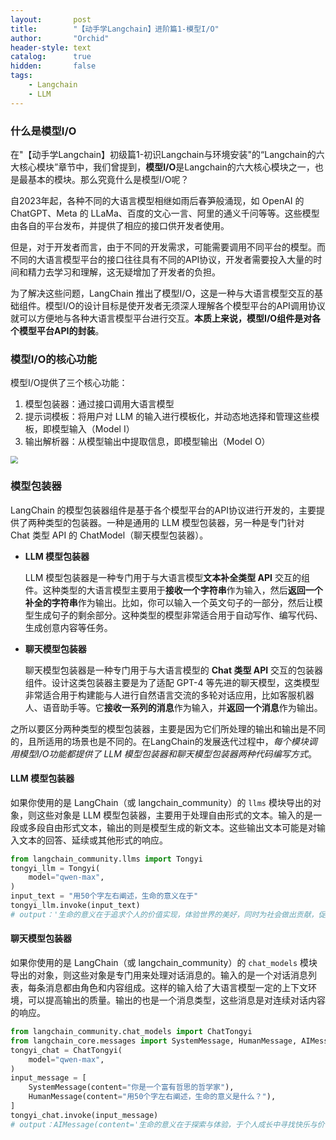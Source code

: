 ```yaml
---
layout:       post
title:        "【动手学Langchain】进阶篇1-模型I/O"
author:       "Orchid"
header-style: text
catalog:      true
hidden:       false
tags:
    - Langchain
    - LLM
---
```


### 什么是模型I/O

在"【动手学Langchain】初级篇1-初识Langchain与环境安装"的“Langchain的六大核心模块”章节中，我们曾提到，**模型I/O**是Langchain的六大核心模块之一，也是最基本的模块。那么究竟什么是模型I/O呢？

自2023年起，各种不同的大语言模型相继如雨后春笋般涌现，如 OpenAI 的 ChatGPT、Meta 的 LLaMa、百度的文心一言、阿里的通义千问等等。这些模型由各自的平台发布，并提供了相应的接口供开发者使用。

但是，对于开发者而言，由于不同的开发需求，可能需要调用不同平台的模型。而不同的大语言模型平台的接口往往具有不同的API协议，开发者需要投入大量的时间和精力去学习和理解，这无疑增加了开发者的负担。

为了解决这些问题，LangChain 推出了模型I/O，这是一种与大语言模型交互的基础组件。模型I/O的设计目标是使开发者无须深人理解各个模型平台的API调用协议就可以方便地与各种大语言模型平台进行交互。**本质上来说，模型I/O组件是对各个模型平台API的封装**。

### 模型I/O的核心功能

模型I/O提供了三个核心功能：

1. 模型包装器：通过接口调用大语言模型
2. 提示词模板：将用户对 LLM 的输入进行模板化，并动态地选择和管理这些模板，即模型输入（Model I）
3. 输出解析器：从模型输出中提取信息，即模型输出（Model O）

<img src="{{ site.baseurl }}/img/【动手学Langchain】/image.png" style="zoom:75%;" />

### 模型包装器

LangChain 的模型包装器组件是基于各个模型平台的API协议进行开发的，主要提供了两种类型的包装器。一种是通用的 LLM 模型包装器，另一种是专门针对 Chat 类型 API 的 ChatModel（聊天模型包装器）。

* **LLM 模型包装器**

  LLM 模型包装器是一种专门用于与大语言模型**文本补全类型 API** 交互的组件。这种类型的大语言模型主要用于**接收一个字符串**作为输入，然后**返回一个补全的字符串**作为输出。比如，你可以输入一个英文句子的一部分，然后让模型生成句子的剩余部分。这种类型的模型非常适合用于自动写作、编写代码、生成创意内容等任务。

* **聊天模型包装器**

  聊天模型包装器是一种专门用于与大语言模型的 **Chat 类型 API** 交互的包装器组件。设计这类包装器主要是为了适配 GPT-4 等先进的聊天模型，这类模型非常适合用于构建能与人进行自然语言交流的多轮对话应用，比如客服机器人、语音助手等。它**接收一系列的消息**作为输入，并**返回一个消息**作为输出。

之所以要区分两种类型的模型包装器，主要是因为它们所处理的输出和输出是不同的，且所适用的场景也是不同的。在LangChain的发展迭代过程中，*每个模块调用模型I/O功能都提供了 LLM 模型包装器和聊天模型包装器两种代码编写方式*。

#### LLM 模型包装器

如果你使用的是 LangChain（或 langchain_community）的 `llms` 模块导出的对象，则这些对象是 LLM 模型包装器，主要用于处理自由形式的文本。输入的是一段或多段自由形式文本，输出的则是模型生成的新文本。这些输出文本可能是对输入文本的回答、延续或其他形式的响应。

```python
from langchain_community.llms import Tongyi
tongyi_llm = Tongyi(
    model="qwen-max",
)
input_text = "用50个字左右阐述，生命的意义在于"
tongyi_llm.invoke(input_text)
# output：'生命的意义在于追求个人的价值实现，体验世界的美好，同时为社会做出贡献，促进人与自然和谐共生。'
```

#### 聊天模型包装器

如果你使用的是 LangChain（或 langchain_community）的 `chat_models` 模块导出的对象，则这些对象是专门用来处理对话消息的。输入的是一个对话消息列表，每条消息都由角色和内容组成。这样的输入给了大语言模型一定的上下文环境，可以提高输出的质量。输出的也是一个消息类型，这些消息是对连续对话内容的响应。

```python
from langchain_community.chat_models import ChatTongyi
from langchain_core.messages import SystemMessage, HumanMessage, AIMessage
tongyi_chat = ChatTongyi(
    model="qwen-max",
)
input_message = [
    SystemMessage(content="你是一个富有哲思的哲学家"),
    HumanMessage(content="用50个字左右阐述，生命的意义是什么？"),
]
tongyi_chat.invoke(input_message)
# output：AIMessage(content='生命的意义在于探索与体验，于个人成长中寻找快乐与价值，同时在有限的时间里为世界留下积极的影响。', additional_kwargs={}, response_metadata={'model_name': 'qwen-max', 'finish_reason': 'stop', 'request_id': '93bd3f8e-09af-9dd9-81e9-53ba0c6e6e3c', 'token_usage': {'input_tokens': 33, 'output_tokens': 26, 'prompt_tokens_details': {'cached_tokens': 0}, 'total_tokens': 59}}, id='run-d6e60f56-eb25-48a6-b300-933ed1c2df7e-0')
```

